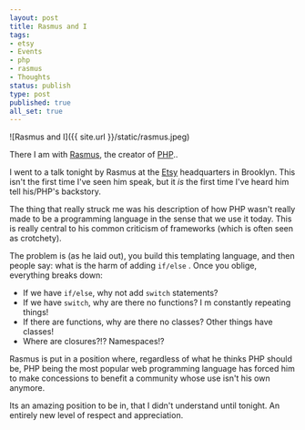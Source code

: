 ```yaml
---
layout: post
title: Rasmus and I
tags:
- etsy
- Events
- php
- rasmus
- Thoughts
status: publish
type: post
published: true
all_set: true
---
```


![Rasmus and I]({{ site.url }}/static/rasmus.jpeg)

There I am with <a href="http://en.wikipedia.org/wiki/Rasmus_Lerdorf">Rasmus</a>, the creator of <a href="http://php.net/">PHP</a>..

I went to a talk tonight by Rasmus at the <a href="http://www.etsy.com/">Etsy</a> headquarters in Brooklyn. This isn't the first time I've seen him speak, but it <em>is</em> the first time I've heard him tell his/PHP's backstory.

The thing that really struck me was his description of how PHP wasn't really made to be a programming language in the sense that we use it today. This is really central to his common criticism of frameworks (which is often seen as crotchety).

The problem is (as he laid out), you build this templating language, and then people say:  what is the harm of adding <code>if/else</code> . Once you oblige, everything breaks down:
<ul>
	<li>If we have <code>if/else</code>, why not add <code>switch</code> statements?</li>
	<li>If we have <code>switch</code>, why are there no functions? I m constantly repeating things!</li>
	<li>If there are functions, why are there no classes? Other things have classes!</li>
	<li>Where are closures?!? Namespaces!?</li>
</ul>
Rasmus is put in a position where, regardless of what he thinks PHP should be, PHP being the most popular web programming language has forced him to make concessions to benefit a community whose use isn't his own anymore.

Its an amazing position to be in, that I didn't understand until tonight. An entirely new level of respect and appreciation.
